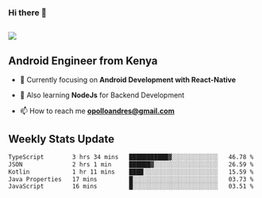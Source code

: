 ### Hi there 👋
<h2 align="left"><img src="https://readme-typing-svg.herokuapp.com?color=000000&lines=I'm+Andrew+Opollo😊;Welcome+to+my+Github😜"> </h2>

## Android Engineer from Kenya


- 🌱 Currently focusing on **Android Development with React-Native**

- 🔭 Also learning **NodeJs** for Backend Development

- 📫 How to reach me **opolloandres@gmail.com**


## Weekly Stats Update
<!--START_SECTION:waka-->

```txt
TypeScript        3 hrs 34 mins   ███████████▓░░░░░░░░░░░░░   46.78 %
JSON              2 hrs 1 min     ██████▓░░░░░░░░░░░░░░░░░░   26.59 %
Kotlin            1 hr 11 mins    ████░░░░░░░░░░░░░░░░░░░░░   15.59 %
Java Properties   17 mins         █░░░░░░░░░░░░░░░░░░░░░░░░   03.73 %
JavaScript        16 mins         █░░░░░░░░░░░░░░░░░░░░░░░░   03.51 %
```

<!--END_SECTION:waka-->



